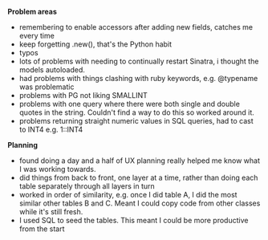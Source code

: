 **Problem areas**

- remembering to enable accessors after adding new fields, catches me every time
- keep forgetting .new(), that's the Python habit
- typos
- lots of problems with needing to continually restart Sinatra, i thought the models autoloaded.
- had problems with things clashing with ruby keywords, e.g. @typename was problematic
- problems with PG not liking SMALLINT
- problems with one query where there were both single and double quotes in the string. Couldn't find a way to do this so worked around it.
- problems returning straight numeric values in SQL queries, had to cast to INT4 e.g. 1::INT4

**Planning**

- found doing a day and a half of UX planning really helped me know what I was working towards.
- did things from back to front, one layer at a time, rather than doing each table separately through all layers in turn
- worked in order of similarity, e.g. once I did table A, I did the most similar other tables B and C. Meant I could copy code from other classes while it's still fresh.
- I used SQL to seed the tables. This meant I could be more productive from the start
